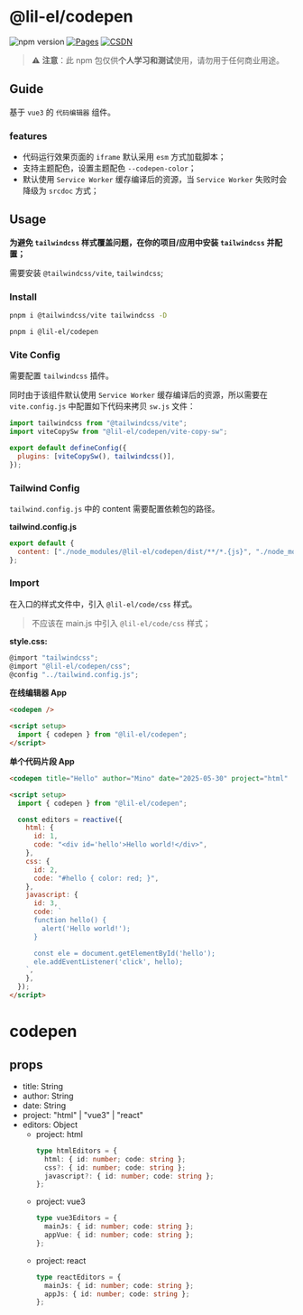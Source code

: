 # @lil-el/codepen

![npm version](https://img.shields.io/npm/v/@lil-el/codepen?color=green)
[![Pages](https://img.shields.io/badge/GitHub%20Pages-lil--el.github.io-00bcff?logo=github)](https://lil-el.github.io)
[![CSDN](https://img.shields.io/badge/CSDN-Mino吖-f00?logo=csdn&logoColor=f2522f)](https://blog.csdn.net/qq_36157085)

> ⚠️ **注意**：此 npm 包仅供**个人学习和测试**使用，请勿用于任何商业用途。

## Guide

基于 `vue3` 的 `代码编辑器` 组件。

### features

- 代码运行效果页面的 `iframe` 默认采用 `esm` 方式加载脚本；
- 支持主题配色，设置主题配色 `--codepen-color`；
- 默认使用 `Service Worker` 缓存编译后的资源，当 `Service Worker` 失败时会降级为 `srcdoc` 方式；

## Usage

**为避免 `tailwindcss` 样式覆盖问题，在你的项目/应用中安装 `tailwindcss` 并配置；**

需要安装 `@tailwindcss/vite`, `tailwindcss`;

### Install

```bash
pnpm i @tailwindcss/vite tailwindcss -D
```

```bash
pnpm i @lil-el/codepen
```

### Vite Config

需要配置 `tailwindcss` 插件。

同时由于该组件默认使用 `Service Worker` 缓存编译后的资源，所以需要在 `vite.config.js` 中配置如下代码来拷贝 `sw.js` 文件：

```javascript
import tailwindcss from "@tailwindcss/vite";
import viteCopySw from "@lil-el/codepen/vite-copy-sw";

export default defineConfig({
  plugins: [viteCopySw(), tailwindcss()],
});
```

### Tailwind Config

`tailwind.config.js` 中的 content 需要配置依赖包的路径。

**tailwind.config.js**

```js
export default {
  content: ["./node_modules/@lil-el/codepen/dist/**/*.{js}", "./node_modules/@lil-el/ui/dist/**/*.{js}"],
};
```

### Import

在入口的样式文件中，引入 `@lil-el/code/css` 样式。

> 不应该在 main.js 中引入 `@lil-el/code/css` 样式；

**style.css:**

```javascript
@import "tailwindcss";
@import "@lil-el/codepen/css";
@config "../tailwind.config.js";
```

**在线编辑器 App**

```html
<codepen />

<script setup>
  import { codepen } from "@lil-el/codepen";
</script>
```

**单个代码片段 App**

```html
<codepen title="Hello" author="Mino" date="2025-05-30" project="html" :editors="editors" />

<script setup>
  import { codepen } from "@lil-el/codepen";

  const editors = reactive({
    html: {
      id: 1,
      code: "<div id='hello'>Hello world!</div>",
    },
    css: {
      id: 2,
      code: "#hello { color: red; }",
    },
    javascript: {
      id: 3,
      code: `
      function hello() {
        alert('Hello world!');
      }

      const ele = document.getElementById('hello');
      ele.addEventListener('click', hello);
    `,
    },
  });
</script>
```

# codepen

## props

- title: String
- author: String
- date: String
- project: "html" | "vue3" | "react"
- editors: Object
  - project: html
    ```typescript
    type htmlEditors = {
      html: { id: number; code: string };
      css?: { id: number; code: string };
      javascript?: { id: number; code: string };
    };
    ```
  - project: vue3
    ```typescript
    type vue3Editors = {
      mainJs: { id: number; code: string };
      appVue: { id: number; code: string };
    };
    ```
  - project: react
    ```typescript
    type reactEditors = {
      mainJs: { id: number; code: string };
      appJs: { id: number; code: string };
    };
    ```
